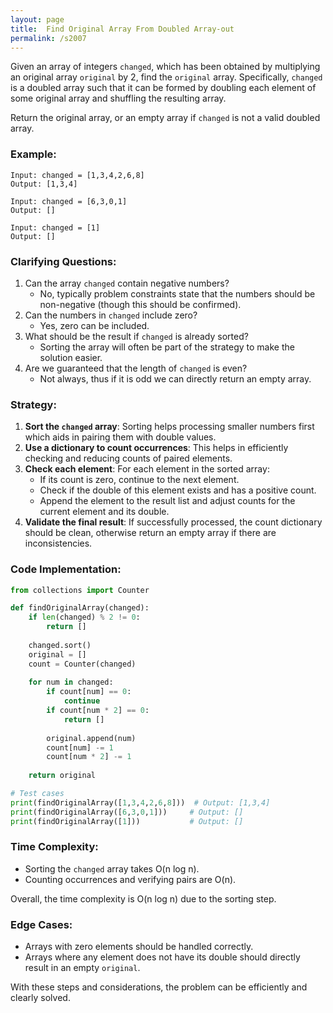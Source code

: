 ```yaml
---
layout: page
title:  Find Original Array From Doubled Array-out
permalink: /s2007
---
```


Given an array of integers `changed`, which has been obtained by multiplying an original array `original` by 2, find the `original` array. Specifically, `changed` is a doubled array such that it can be formed by doubling each element of some original array and shuffling the resulting array.

Return the original array, or an empty array if `changed` is not a valid doubled array.

### Example:
```
Input: changed = [1,3,4,2,6,8]
Output: [1,3,4]

Input: changed = [6,3,0,1]
Output: []

Input: changed = [1]
Output: []
```

### Clarifying Questions:
1. Can the array `changed` contain negative numbers?
    - No, typically problem constraints state that the numbers should be non-negative (though this should be confirmed).
2. Can the numbers in `changed` include zero?
    - Yes, zero can be included.
3. What should be the result if `changed` is already sorted?
    - Sorting the array will often be part of the strategy to make the solution easier.
4. Are we guaranteed that the length of `changed` is even?
    - Not always, thus if it is odd we can directly return an empty array.

### Strategy:
1. **Sort the `changed` array**: Sorting helps processing smaller numbers first which aids in pairing them with double values.
2. **Use a dictionary to count occurrences**: This helps in efficiently checking and reducing counts of paired elements.
3. **Check each element**: For each element in the sorted array:
   - If its count is zero, continue to the next element.
   - Check if the double of this element exists and has a positive count.
   - Append the element to the result list and adjust counts for the current element and its double.
4. **Validate the final result**: If successfully processed, the count dictionary should be clean, otherwise return an empty array if there are inconsistencies.

### Code Implementation:

```python
from collections import Counter

def findOriginalArray(changed):
    if len(changed) % 2 != 0:
        return []
    
    changed.sort()
    original = []
    count = Counter(changed)
    
    for num in changed:
        if count[num] == 0:
            continue
        if count[num * 2] == 0:
            return []
        
        original.append(num)
        count[num] -= 1
        count[num * 2] -= 1
    
    return original

# Test cases
print(findOriginalArray([1,3,4,2,6,8]))  # Output: [1,3,4]
print(findOriginalArray([6,3,0,1]))     # Output: []
print(findOriginalArray([1]))           # Output: []
```

### Time Complexity:
- Sorting the `changed` array takes O(n log n).
- Counting occurrences and verifying pairs are O(n).

Overall, the time complexity is O(n log n) due to the sorting step.

### Edge Cases:
- Arrays with zero elements should be handled correctly.
- Arrays where any element does not have its double should directly result in an empty `original`.

With these steps and considerations, the problem can be efficiently and clearly solved.